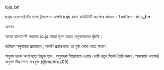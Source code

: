 iojs_bn

iojs ওয়েবসাইটের বাংলা ট্রান্সলেশন 
আপনি iojs বাংলা কমিউনিটি এর খবর জানতে :
Twitter : iojs_bn

অবদান

আমরা বাংলাদেশী সম্প্রদায় io.js আরো  সুগম করতে অনুবাদকদের  খুঁজছি .

বর্তমানে অনুবাদের প্রয়োজনে , আপনি প্রস্থান করে এর পৃষ্ঠা থেকে যেতে পারেন.

অনুবাদ দলের অংশ হতে ইচ্ছুক হলে ,  অনুবাদক  শিরোনামে  এখানে একটি নতুন টিকেট তৈরি করুন . আপনাকে ধন্যবাদ!
অনুবাদ টিম সদস্য
মাহফুজ (@mahfuz05)
